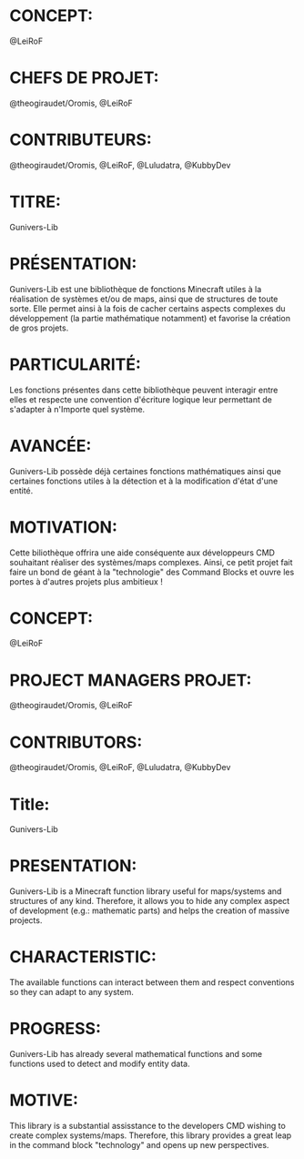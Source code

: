 # CONCEPT:
@LeiRoF

# CHEFS DE PROJET:
@theogiraudet/Oromis, @LeiRoF

# CONTRIBUTEURS:
@theogiraudet/Oromis, @LeiRoF, @Luludatra, @KubbyDev

# TITRE:
Gunivers-Lib

# PRÉSENTATION:
Gunivers-Lib est une bibliothèque de fonctions Minecraft utiles à la réalisation de systèmes et/ou de maps, ainsi que de structures de toute sorte. Elle permet ainsi à la fois de cacher certains aspects complexes du développement (la partie mathématique notamment) et favorise la création de gros projets.

# PARTICULARITÉ:
Les fonctions présentes dans cette bibliothèque peuvent interagir entre elles et respecte une convention d'écriture logique leur permettant de s'adapter à n'Importe quel système.

# AVANCÉE:
Gunivers-Lib possède déjà certaines fonctions mathématiques ainsi que certaines fonctions utiles à la détection et à la modification d'état d'une entité.

# MOTIVATION:
Cette biliothèque offrira une aide conséquente aux développeurs CMD souhaitant réaliser des systèmes/maps complexes. Ainsi, ce petit projet fait faire un bond de géant à la "technologie" des Command Blocks et ouvre les portes à d'autres projets plus ambitieux !

# CONCEPT:
@LeiRoF

# PROJECT MANAGERS PROJET:
@theogiraudet/Oromis, @LeiRoF

# CONTRIBUTORS:
@theogiraudet/Oromis, @LeiRoF, @Luludatra, @KubbyDev

# Title:
Gunivers-Lib

# PRESENTATION:
Gunivers-Lib is a Minecraft function library useful for maps/systems and structures of any kind. Therefore, it allows you to hide any complex aspect of development (e.g.: mathematic parts) and helps the creation of massive projects.

# CHARACTERISTIC:
The available functions can interact between them and respect conventions so they can adapt to any system.

# PROGRESS:
Gunivers-Lib has already several mathematical functions and some functions used to detect and modify entity data.

# MOTIVE:
This library is a substantial assisstance to the developers CMD wishing to create complex systems/maps. Therefore, this library provides a great leap in the command block "technology" and opens up new perspectives.

